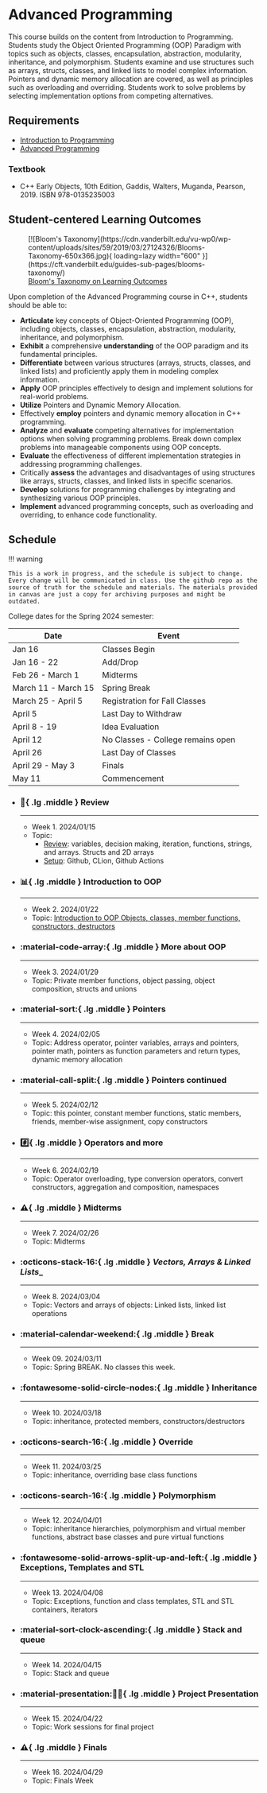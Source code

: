 # Advanced Programming

This course builds on the content from Introduction to Programming. Students study the Object Oriented Programming (OOP) Paradigm with topics such as objects, classes, encapsulation, abstraction, modularity, inheritance, and polymorphism. Students examine and use structures such as arrays, structs, classes, and linked lists to model complex information. Pointers and dynamic memory allocation are covered, as well as principles such as overloading and overriding. Students work to solve problems by selecting implementation options from competing alternatives.

## Requirements

- [Introduction to Programming](../intro/README.md)
- [Advanced Programming](../advanced/README.md)

### Textbook

- C++ Early Objects, 10th Edition, Gaddis, Walters, Muganda, Pearson, 2019. ISBN 978-0135235003

## Student-centered Learning Outcomes

<figure markdown>
  [![Bloom's Taxonomy](https://cdn.vanderbilt.edu/vu-wp0/wp-content/uploads/sites/59/2019/03/27124326/Blooms-Taxonomy-650x366.jpg){ loading=lazy width="600" }](https://cft.vanderbilt.edu/guides-sub-pages/blooms-taxonomy/)
  <figcaption><a href="https://cft.vanderbilt.edu/guides-sub-pages/blooms-taxonomy/">Bloom's Taxonomy on Learning Outcomes</a></figcaption>
</figure>

Upon completion of the Advanced Programming course in C++, students should be able to:

- **Articulate** key concepts of Object-Oriented Programming (OOP), including objects, classes, encapsulation, abstraction, modularity, inheritance, and polymorphism.
- **Exhibit** a comprehensive **understanding** of the OOP paradigm and its fundamental principles.
- **Differentiate** between various structures (arrays, structs, classes, and linked lists) and proficiently apply them in modeling complex information.
- **Apply** OOP principles effectively to design and implement solutions for real-world problems.
- **Utilize** Pointers and Dynamic Memory Allocation.
- Effectively **employ** pointers and dynamic memory allocation in C++ programming.
- **Analyze** and **evaluate** competing alternatives for implementation options when solving programming problems.
Break down complex problems into manageable components using OOP concepts.
- **Evaluate** the effectiveness of different implementation strategies in addressing programming challenges.
- Critically **assess** the advantages and disadvantages of using structures like arrays, structs, classes, and linked lists in specific scenarios.
- **Develop** solutions for programming challenges by integrating and synthesizing various OOP principles.
- **Implement** advanced programming concepts, such as overloading and overriding, to enhance code functionality.

## Schedule

!!! warning

    This is a work in progress, and the schedule is subject to change. Every change will be communicated in class. Use the github repo as the source of truth for the schedule and materials. The materials provided in canvas are just a copy for archiving purposes and might be outdated.

College dates for the Spring 2024 semester:

| Date                | Event                              |
|---------------------|------------------------------------|
| Jan 16              | Classes Begin                      |
| Jan 16 - 22         | Add/Drop                           |
| Feb 26 - March 1    | Midterms                           |
| March 11 - March 15 | Spring Break                       |
| March 25 - April 5  | Registration for Fall Classes      |
| April 5             | Last Day to Withdraw               |
| April 8 - 19        | Idea Evaluation                    |
| April 12            | No Classes - College remains open  |
| April 26            | Last Day of Classes                |
| April 29 - May 3    | Finals                             |
| May 11              | Commencement                       |


<div class="grid cards" markdown>

-   ### :beginner:{ .lg .middle } __Review__

    ---

    - Week 1. 2024/01/15
    - Topic: 
        - [Review](01-introduction/README.md): variables, decision making, iteration, functions, strings, and arrays. Structs and 2D arrays
        - [Setup](01-introduction/setup.md): Github, CLion, Github Actions

-   ### :bar_chart:{ .lg .middle } __Introduction to OOP__

    ---

    - Week 2. 2024/01/22
    - Topic: [Introduction to OOP Objects, classes, member functions, constructors, destructors](02-oop/README.md)

-   ### :material-code-array:{ .lg .middle } __More about OOP__

    ---

    - Week 3. 2024/01/29
    - Topic: Private member functions, object passing, object composition, structs and unions

-   ### :material-sort:{ .lg .middle } __Pointers__

    ---

    - Week 4. 2024/02/05
    - Topic: Address operator, pointer variables, arrays and pointers, pointer math, pointers as function parameters and return types, dynamic memory allocation

-   ### :material-call-split:{ .lg .middle } __Pointers continued__

    ---

    - Week 5. 2024/02/12
    - Topic: this pointer, constant member functions, static members, friends, member-wise assignment, copy constructors

-   ### :hash:{ .lg .middle } __Operators and more__

    ---

    - Week 6. 2024/02/19
    - Topic: Operator overloading, type conversion operators, convert constructors, aggregation and composition, namespaces

-   ### :warning:{ .lg .middle } __Midterms__

    ---

    - Week 7. 2024/02/26
    - Topic: Midterms

-   ### :octicons-stack-16:{ .lg .middle } _Vectors, Arrays & Linked Lists__

    ---

    - Week 8. 2024/03/04
    - Topic: Vectors and arrays of objects: Linked lists, linked list operations

-   ### :material-calendar-weekend:{ .lg .middle } __Break__

    ---

    - Week 09. 2024/03/11
    - Topic: Spring BREAK. No classes this week.

-   ### :fontawesome-solid-circle-nodes:{ .lg .middle } __Inheritance__

    ---

    - Week 10. 2024/03/18
    - Topic: inheritance, protected members, constructors/destructors

-   ### :octicons-search-16:{ .lg .middle } __Override__

    ---

    - Week 11. 2024/03/25
    - Topic: inheritance, overriding base class functions

-   ### :octicons-search-16:{ .lg .middle } __Polymorphism__

    ---

    - Week 12. 2024/04/01
    - Topic: inheritance hierarchies, polymorphism and virtual member functions, abstract base classes and pure virtual functions

-   ### :fontawesome-solid-arrows-split-up-and-left:{ .lg .middle } __Exceptions, Templates and STL__

    ---

    - Week 13. 2024/04/08
    - Topic: Exceptions, function and class templates, STL and STL containers, iterators

-   ### :material-sort-clock-ascending:{ .lg .middle } __Stack and queue__

    ---

    - Week 14. 2024/04/15
    - Topic: Stack and queue

-   ### :material-presentation::factory_worker:{ .lg .middle } __Project Presentation__

    ---

    - Week 15. 2024/04/22
    - Topic: Work sessions for final project

-   ### :warning:{ .lg .middle } __Finals__

    ---

    - Week 16. 2024/04/29
    - Topic: Finals Week

</div>




